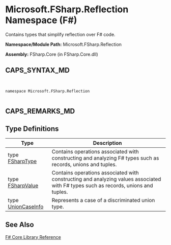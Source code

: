 # Microsoft.FSharp.Reflection Namespace (F#)

Contains types that simplify reflection over F# code.

**Namespace/Module Path:** Microsoft.FSharp.Reflection

**Assembly:** FSharp.Core (in FSharp.Core.dll)


## CAPS_SYNTAX_MD



```


namespace Microsoft.FSharp.Reflection


```



## CAPS_REMARKS_MD

## Type Definitions


|Type|Description|
|----|-----------|
|type [FSharpType](http://msdn.microsoft.com/en-us/library/e3304409-1849-4058-957a-872a376e3663)|Contains operations associated with constructing and analyzing F# types such as records, unions and tuples.|
|type [FSharpValue](http://msdn.microsoft.com/en-us/library/37ecfa9f-1f47-4957-bb2c-a2664e9a68d0)|Contains operations associated with constructing and analyzing values associated with F# types such as records, unions and tuples.|
|type [UnionCaseInfo](http://msdn.microsoft.com/en-us/library/d97eb038-9521-4e20-89b4-dd0cd92d7221)|Represents a case of a discriminated union type.|

## See Also
[F&#35; Core Library Reference](F%23+Core+Library+Reference.md)

